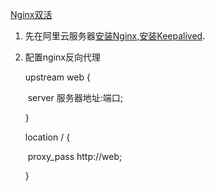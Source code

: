 [Nginx双活](https://www.cnblogs.com/jeancheng/p/13044424.html)

1. 先在阿里云服务器[安装Nginx](./docs/Nginx/安装Nginx.md),[安装Keepalived](/docs/Nginx/安装Keepalived.md).

2. 配置nginx反向代理

   upstream web {

   ​	server 服务器地址:端口;

   }

   location / {

   ​	proxy_pass http://web;

   }

   

   

   

   